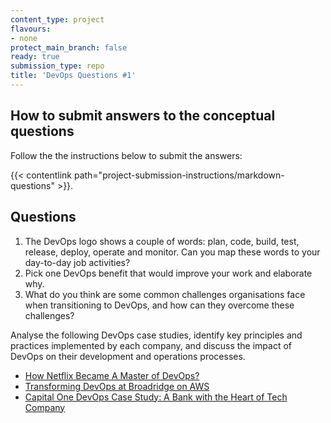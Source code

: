 ```yaml
---
content_type: project
flavours:
- none
protect_main_branch: false
ready: true
submission_type: repo
title: 'DevOps Questions #1'
---
```


## How to submit answers to the conceptual questions
Follow the the instructions below to submit the answers:

{{< contentlink path="project-submission-instructions/markdown-questions" >}}.

## Questions
1. The DevOps logo shows a couple of words: plan, code, build, test, release, deploy, operate and monitor. Can you map these words to your day-to-day job activities?
2. Pick one DevOps benefit that would improve your work and elaborate why.
3. What do you think are some common challenges organisations face when transitioning to DevOps, and how can they overcome these challenges?

Analyse the following DevOps case studies, identify key principles and practices implemented by each company, and discuss the impact of DevOps on their development and operations processes.
- [How Netflix Became A Master of DevOps?](https://netsmartz.com/blog/how-netflix-master-devops/)
- [Transforming DevOps at Broadridge on AWS](https://aws.amazon.com/pt/blogs/devops/transforming-devops-for-a-fintech-on-aws/)
- [Capital One DevOps Case Study: A Bank with the Heart of Tech Company](https://www.simform.com/blog/capital-one-devops-case-study/)